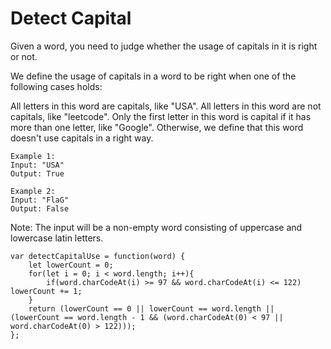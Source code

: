# Detect Capital

Given a word, you need to judge whether the usage of capitals in it is right or not.

We define the usage of capitals in a word to be right when one of the following cases holds:

All letters in this word are capitals, like "USA".
All letters in this word are not capitals, like "leetcode".
Only the first letter in this word is capital if it has more than one letter, like "Google".
Otherwise, we define that this word doesn't use capitals in a right way.

```
Example 1:
Input: "USA"
Output: True

Example 2:
Input: "FlaG"
Output: False
```

Note: The input will be a non-empty word consisting of uppercase and lowercase latin letters.

```
var detectCapitalUse = function(word) {
    let lowerCount = 0;
    for(let i = 0; i < word.length; i++){
        if(word.charCodeAt(i) >= 97 && word.charCodeAt(i) <= 122) lowerCount += 1;
    }
    return (lowerCount == 0 || lowerCount == word.length || (lowerCount == word.length - 1 && (word.charCodeAt(0) < 97 || word.charCodeAt(0) > 122)));
};
```
